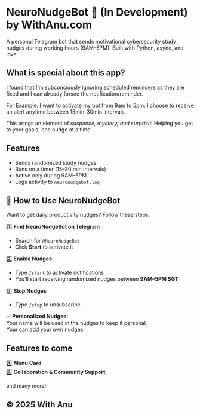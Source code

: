 # NeuroNudgeBot 🤖 (In Development) by WithAnu.com

A personal Telegram bot that sends motivational cybersecurity study nudges during working hours (9AM–5PM). Built with Python, async, and love.

## What is special about this app?
I found that I'm subconciously ignoring scheduled reminders as they are fixed and I can already forsee the notification/reminder. 

For Example: I want to activate my bot from 9am to 5pm. I choose to receive an alert anytime between 15min-30min intervals.

This brings an element of *suspence, mystery, and surprise*! Helping you get to your goals, one nudge at a time.

## Features
- Sends randomized study nudges
- Runs on a timer (15–30 min intervals)
- Active only during 9AM–5PM
- Logs activity to `neuronudgebot.log`

## 🚀 How to Use NeuroNudgeBot

Want to get daily productivity nudges? Follow these steps:

1️⃣ **Find NeuroNudgeBot on Telegram**  
   - Search for `@NeuroNudgeBot`  
   - Click **Start** to activate it  

2️⃣ **Enable Nudges**  
   - Type `/start` to activate notifications  
   - You’ll start receiving randomized nudges between **9AM–5PM SGT**  

3️⃣ **Stop Nudges**  
   - Type `/stop` to unsubscribe  

✅ **Personalized Nudges:**  
Your name will be used in the nudges to keep it personal.  
Your can add your own nudges.  


## Features to come

1️⃣ **Menu Card**  
2️⃣ **Collaboration & Community Support** 

and many more! 

© 2025 With Anu
---

